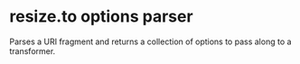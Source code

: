 # resize.to options parser

Parses a URI fragment and returns a collection of options to pass along to a transformer.
